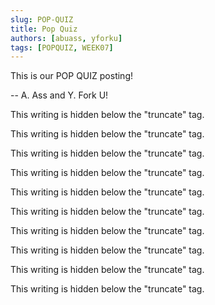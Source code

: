 ```yaml
---
slug: POP-QUIZ
title: Pop Quiz
authors: [abuass, yforku]
tags: [POPQUIZ, WEEK07]
---
```


This is our POP QUIZ posting!

-- A. Ass and Y. Fork U!

<!--truncate-->

This writing is hidden below the "truncate" tag.

This writing is hidden below the "truncate" tag.

This writing is hidden below the "truncate" tag.

This writing is hidden below the "truncate" tag.

This writing is hidden below the "truncate" tag.

This writing is hidden below the "truncate" tag.

This writing is hidden below the "truncate" tag.

This writing is hidden below the "truncate" tag.

This writing is hidden below the "truncate" tag.

This writing is hidden below the "truncate" tag.

